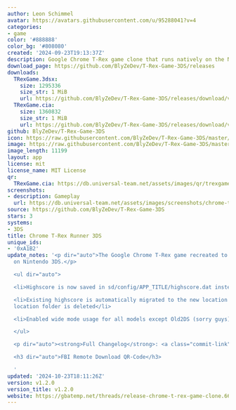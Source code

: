 ```yaml
---
author: Leon Schimmel
avatar: https://avatars.githubusercontent.com/u/95288041?v=4
categories:
- game
color: '#888888'
color_bg: '#808080'
created: '2024-09-23T19:13:37Z'
description: Google Chrome T-Rex game clone that runs natively on the Nintendo 3DS
download_page: https://github.com/BlyZeDev/T-Rex-Game-3DS/releases
downloads:
  TRexGame.3dsx:
    size: 1295336
    size_str: 1 MiB
    url: https://github.com/BlyZeDev/T-Rex-Game-3DS/releases/download/v1.2.0/TRexGame.3dsx
  TRexGame.cia:
    size: 1360832
    size_str: 1 MiB
    url: https://github.com/BlyZeDev/T-Rex-Game-3DS/releases/download/v1.2.0/TRexGame.cia
github: BlyZeDev/T-Rex-Game-3DS
icon: https://raw.githubusercontent.com/BlyZeDev/T-Rex-Game-3DS/master/assets/icon.png
image: https://raw.githubusercontent.com/BlyZeDev/T-Rex-Game-3DS/master/assets/banner.png
image_length: 11199
layout: app
license: mit
license_name: MIT License
qr:
  TRexGame.cia: https://db.universal-team.net/assets/images/qr/trexgame-cia.png
screenshots:
- description: Gameplay
  url: https://db.universal-team.net/assets/images/screenshots/chrome-t-rex-runner-3ds/gameplay.png
source: https://github.com/BlyZeDev/T-Rex-Game-3DS
stars: 3
systems:
- 3DS
title: Chrome T-Rex Runner 3DS
unique_ids:
- '0xA1B2'
update_notes: '<p dir="auto">The Google Chrome T-Rex game recreated to run natively
  on Nintendo 3DS.</p>

  <ul dir="auto">

  <li>Highscore is now saved in sd/config/APP_TITLE/highscore.dat instead of sd/3ds/APP_TITLE/highscore.dat</li>

  <li>Existing highscore is automatically migrated to the new location and the old
  location folder is deleted</li>

  <li>Enabled wide mode usage for all models except Old2DS (sorry guys)</li>

  </ul>

  <p dir="auto"><strong>Full Changelog</strong>: <a class="commit-link" href="https://github.com/BlyZeDev/T-Rex-Game-3DS/compare/v1.1.0...v1.2.0"><tt>v1.1.0...v1.2.0</tt></a></p>

  <h3 dir="auto">FBI Remote Download QR-Code</h3>

  '
updated: '2024-10-23T18:11:26Z'
version: v1.2.0
version_title: v1.2.0
website: https://gbatemp.net/threads/release-chrome-t-rex-game-clone.661573
---
```

